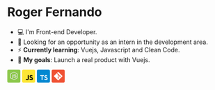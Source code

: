 # Roger Fernando

- :computer: I'm Front-end Developer.
- :eyes: Looking for an opportunity as an intern in the development area.
- :zap: __Currently learning__: Vuejs, Javascript and Clean Code.
- :rocket: __My goals__: Launch a real product with Vuejs.

<p align="left">
  <img src="assets/node.svg" width="30" height="30"/>
  <img src="assets/javascript.svg" width="30" height="30"/>
  <img src="assets/typescript.svg" width="30" height="30"/>
  <img src="assets/git.svg" width="30" height="30"/>
</p>
